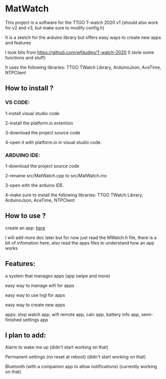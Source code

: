 # MatWatch
This project is a software for the TTGO T-watch 2020 v1 (should also work for v2 and v3, but make sure to modify config.h)

It is a sketch for the arduino library but offers easy ways to create new apps and features

I took bits from https://github.com/wfdudley/T-watch-2020 (I stole some functions and stuff)

It uses the following libraries: TTGO TWatch Library, ArduinoJson, AceTime, NTPClient

<h2>How to install ?</h2>

<h3>VS CODE:</h3>

1-install visual studio code

2-install the platform.io extention

3-download the project source code

4-open it with platform.io in visual studio code.

<h3>ARDUINO IDE:</h3>

1-download the project source code

2-rename src/MatWatch.cpp to src/MatWatch.ino

3-open with the arduino IDE.

4-make sure to install the following libraries: TTGO TWatch Library, ArduinoJson, AceTime, NTPClient

<h2>How to use ?</h2>

create an app: [here](doc/create_an_app.md)

I will add more doc later but for now just read the MWatch.h file, there is a bit of infomation here, also read the apps files to understand how an app works

<h2>Features:</h2>

a system that manages apps (app swipe and more)

easy way to manage wifi for apps

easy way to use lvgl for apps

easy way to create new apps

apps: stop watch app, wifi remote app, calc app, battery info app, semi-finished settings app

<h2>I plan to add:</h2>

Alarm to wake me up (didn't start working on that)

Permanent settings (no reset at reboot) (didn't start working on that)

Bluetooth (with a companion app to allow notifications) (currently working on that)
